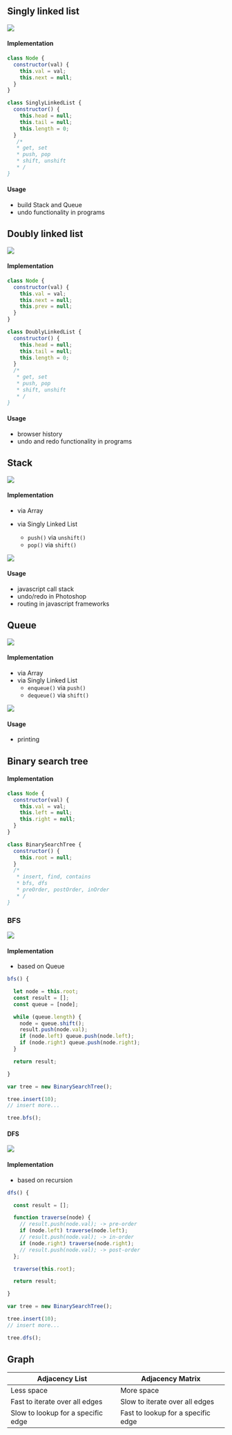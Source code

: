 ## Singly linked list

![](assets/2020-05-02_18h15_59.jpg)

#### Implementation

```js
class Node {
  constructor(val) {
    this.val = val;
    this.next = null;
  }
}
```

```js
class SinglyLinkedList {
  constructor() {
    this.head = null;
    this.tail = null;
    this.length = 0;
  }
   /*
   * get, set
   * push, pop
   * shift, unshift
   * /
}
```

#### Usage

- build Stack and Queue
- undo functionality in programs

## Doubly linked list

![](assets/2020-05-02_18h17_40.jpg)

#### Implementation

```js
class Node {
  constructor(val) {
    this.val = val;
    this.next = null;
    this.prev = null;
  }
}
```

```js
class DoublyLinkedList {
  constructor() {
    this.head = null;
    this.tail = null;
    this.length = 0;
  }
  /*
   * get, set
   * push, pop
   * shift, unshift
   * /
}
```

#### Usage

- browser history
- undo and redo functionality in programs

## Stack

![](assets/stack.jpg)

#### Implementation

- via Array
- via Singly Linked List

  - `push()` via `unshift()`
  - `pop()` via `shift()`

![](assets/unshift-shift.gif)

#### Usage

- javascript call stack
- undo/redo in Photoshop
- routing in javascript frameworks

## Queue

![](assets/queue.jpg)

#### Implementation

- via Array
- via Singly Linked List
  - `enqueue()` via `push()`
  - `dequeue()` via `shift()`

![](assets/push-shift.gif)

#### Usage

- printing

## Binary search tree

#### Implementation

```js
class Node {
  constructor(val) {
    this.val = val;
    this.left = null;
    this.right = null;
  }
}
```

```js
class BinarySearchTree {
  constructor() {
    this.root = null;
  }
  /*
   * insert, find, contains
   * bfs, dfs
   * preOrder, postOrder, inOrder
   * /
}
```

### BFS

![](assets/bfs.gif)

#### Implementation

- based on Queue

```js
bfs() {

  let node = this.root;
  const result = [];
  const queue = [node];

  while (queue.length) {
    node = queue.shift(); 
    result.push(node.val);
    if (node.left) queue.push(node.left);
    if (node.right) queue.push(node.right);
  }

  return result;

}

var tree = new BinarySearchTree();

tree.insert(10);
// insert more...

tree.bfs(); 
```

#### DFS

![](assets/inorder.gif)

#### Implementation

- based on recursion

```js
dfs() {

  const result = [];

  function traverse(node) {
    // result.push(node.val); -> pre-order
    if (node.left) traverse(node.left);
    // result.push(node.val); -> in-order
    if (node.right) traverse(node.right);
    // result.push(node.val); -> post-order
  };

  traverse(this.root);

  return result;

}

var tree = new BinarySearchTree();

tree.insert(10);
// insert more...

tree.dfs(); 
```

## Graph

| Adjacency List                     | Adjacency Matrix                   |
| ---------------------------------- | ---------------------------------- |
| Less space                         | More space                         |
| Fast to iterate over all edges     | Slow to iterate over all edges     |
| Slow to lookup for a specific edge | Fast to lookup for a specific edge |
